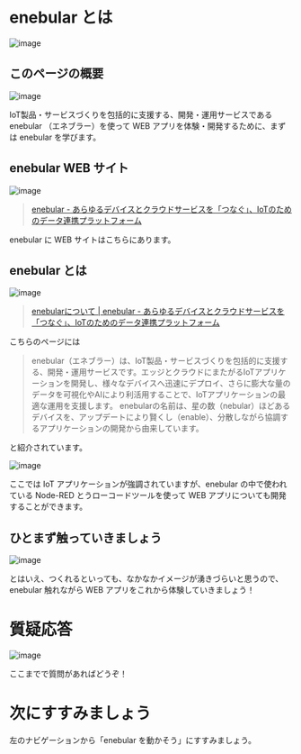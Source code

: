 # enebular とは

![image](https://i.gyazo.com/2fe8f1e2d461451f6b5212996272c3ee.jpg)

## このページの概要

![image](https://i.gyazo.com/012495d03dfe39bc09cb4d2f4f02581b.png)

IoT製品・サービスづくりを包括的に支援する、開発・運用サービスである enebular （エネブラー）を使って WEB アプリを体験・開発するために、まずは enebular を学びます。

## enebular WEB サイト

![image](https://i.gyazo.com/7f6553a1ad9aaf68d497a8cc6c3805f4.jpg)

> [enebular \- あらゆるデバイスとクラウドサービスを「つなぐ」、IoTのためのデータ連携プラットフォーム](https://www.enebular.com/ja/)

enebular に WEB サイトはこちらにあります。

## enebular とは

![image](https://i.gyazo.com/e82de30ace7f0a3a24ee7d6d6d425483.png)

> [enebularについて \| enebular \- あらゆるデバイスとクラウドサービスを「つなぐ」、IoTのためのデータ連携プラットフォーム](https://www.enebular.com/ja/about/)

こちらのページには

> enebular（エネブラー）は、IoT製品・サービスづくりを包括的に支援する、開発・運用サービスです。エッジとクラウドにまたがるIoTアプリケーションを開発し、様々なデバイスへ迅速にデプロイ、さらに膨大な量のデータを可視化やAIにより利活用することで、IoTアプリケーションの最適な運用を支援します。
enebularの名前は、星の数（nebular）ほどあるデバイスを、アップデートにより賢くし（enable）、分散しながら協調するアプリケーションの開発から由来しています。

と紹介されています。

![image](https://i.gyazo.com/7f57a895b53b0f7966ccf99626641613.png)

ここでは IoT アプリケーションが強調されていますが、enebular の中で使われている Node-RED とうローコードツールを使って WEB アプリについても開発することができます。

## ひとまず触っていきましょう

![image](https://i.gyazo.com/8b8881e726a949760ce1cf326ea9eb79.png)

とはいえ、つくれるといっても、なかなかイメージが湧きづらいと思うので、enebular 触れながら WEB アプリをこれから体験していきましょう！

# 質疑応答

![image](https://i.gyazo.com/aba8ccd625e7320883851b71ebd0caf2.png)

ここまでで質問があればどうぞ！

# 次にすすみましょう

左のナビゲーションから「enebular を動かそう」にすすみましょう。

